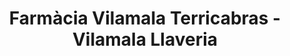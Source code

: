 ---
title: "Farmàcia Vilamala Terricabras - Vilamala Llaveria"
url: /esplugues-de-llobregat/farmacia-vilamala-terricabras-vilamala-llaveria/
shop: suministros médicos
---
